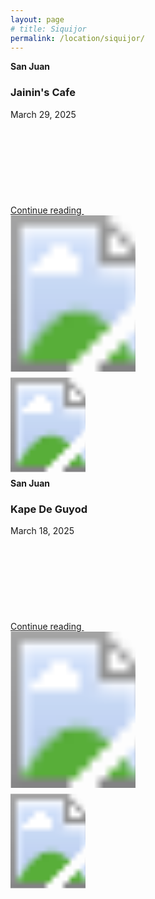 ```yaml
---
layout: page
# title: Siquijor
permalink: /location/siquijor/
---
```



<div id="Location" style="display:none;" class="Siquijor"></div>
<div class="container">     
  <div class="row mb-2">
    <div class="col-md-6">
      <div class="row g-0 border rounded overflow-hidden flex-md-row mb-4 shadow-sm h-md-250 position-relative">
        <div class="col p-4 d-flex flex-column position-static">
          <strong class="d-inline-block mb-2 text-success-emphasis">San Juan</strong>
          <h3 class="mb-0">Jainin's Cafe</h3>
          <div class="mb-1 text-body-secondary">March 29, 2025</div>
          <a href="{{ site.baseurl }}/location/siquijor/Jainin_cafe" class="icon-link gap-1 icon-link-hover stretched-link">
            Continue reading
            <svg class="bi"><use xlink:href="#chevron-right"/></svg>
          </a>
        </div>
        <div class="col-auto d-none d-lg-block">
          <svg class="bd-placeholder-img" width="200" height="250" xmlns="http://www.w3.org/2000/svg" role="img" aria-label="Placeholder: Thumbnail" preserveAspectRatio="xMidYMid slice" focusable="false">
            <image href="{{ site.baseurl }}/assets/images/jainin_cafe/jainin_cafe_1.jpg" width="110%" height="100%" />
          </svg>
        </div>
        <div class="col-auto d-block d-sm-none">
          <svg class="bd-placeholder-img" width="120" height="170" xmlns="http://www.w3.org/2000/svg" role="img" aria-label="Placeholder: Thumbnail" preserveAspectRatio="xMidYMid slice" focusable="false">
            <image href="{{ site.baseurl }}/assets/images/jainin_cafe/jainin_cafe_1.jpg" width="110%" height="100%" />
          </svg>
        </div>
      </div>
    </div>
    <div class="col-md-6">
      <div class="row g-0 border rounded overflow-hidden flex-md-row mb-4 shadow-sm h-md-250 position-relative">
        <div class="col p-4 d-flex flex-column position-static">
          <strong class="d-inline-block mb-2 text-primary-emphasis">San Juan</strong>
          <h3 class="mb-0">Kape De Guyod</h3>
          <div class="mb-1 text-body-secondary">March 18, 2025</div>
          <a href="{{ site.baseurl }}/location/siquijor/kape_de_guyod" class="icon-link gap-1 icon-link-hover stretched-link">
            Continue reading
            <svg class="bi"><use xlink:href="#chevron-right"/></svg>
          </a>
        </div>
        <div class="col-auto d-none d-lg-block">
          <svg class="bd-placeholder-img" width="200" height="250" xmlns="http://www.w3.org/2000/svg" role="img" aria-label="Placeholder: Thumbnail" preserveAspectRatio="xMidYMid slice" focusable="false">
            <title>Placeholder</title>
            <image href="{{ site.baseurl }}/assets/images/kape_de_guyod/kape_de_guyod_1.jpg" width="110%" height="100%"/>
          </svg>
        </div>
        <div class="col-auto d-block d-sm-none">
          <svg class="bd-placeholder-img" width="120" height="170" xmlns="http://www.w3.org/2000/svg" role="img" aria-label="Placeholder: Thumbnail" preserveAspectRatio="xMidYMid slice" focusable="false">
            <image href="{{ site.baseurl }}/assets/images/kape_de_guyod/kape_de_guyod_1.jpg" width="110%" height="100%" />
          </svg>
        </div>
      </div>
    </div>
  </div>
</div>